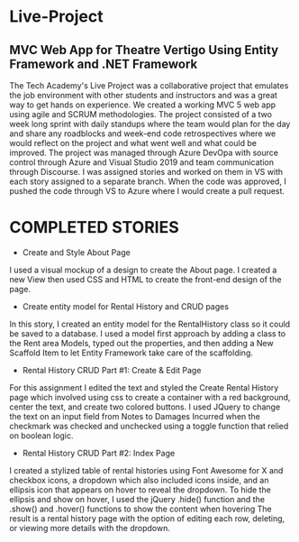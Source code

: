 # Live-Project
## MVC Web App for Theatre Vertigo Using Entity Framework and .NET Framework

The Tech Academy's Live Project was a collaborative project that emulates the job environment 
with other students and instructors and was a great way to get hands on experience. We created a working MVC 5 web app using agile and SCRUM methodologies. 
The project consisted of a two week long sprint with daily standups where the
team would plan for the day and share any roadblocks and week-end code retrospectives where we would reflect on the project and what went well and what could be improved.
The project was managed through Azure DevOpa with source control through Azure and Visual Studio 2019 and team communication through Discourse. 
I was assigned stories and worked on them in VS with each story assigned to a separate branch. 
When the code was approved, I pushed the code through VS to Azure where I would create a pull request.

# COMPLETED STORIES
        
* Create and Style About Page

I used a visual mockup of a design to create the About page. I created a new View then used CSS and HTML to create the front-end design of the page.

* Create entity model for Rental History and CRUD pages

In this story, I created an entity model for the RentalHistory class so it could be saved to a database. 
I used a model first approach by adding a class to the Rent area Models, typed out the properties, and then adding a New Scaffold Item to let Entity Framework take care of the scaffolding.

* Rental History CRUD Part #1: Create & Edit Page

For this assignment I edited the text and styled the Create Rental History page which involved using css to create a container with a red background, center the text, and create two 		colored buttons.
I used JQuery to change the text on an input field from Notes to Damages Incurred when the checkmark was checked and unchecked using a toggle function that relied on boolean logic.

* Rental History CRUD Part #2: Index Page

I created a stylized table of rental histories using Font Awesome for X and checkbox icons, a dropdown which also included icons inside, and an ellipsis icon that
appears on hover to reveal the dropdown. To hide the ellipsis and show on hover, I used the jQuery .hide() function and the .show() and .hover() functions to show the content when hovering 	      The result is a rental history page with the option of editing each row, deleting, or viewing more details with the dropdown.

